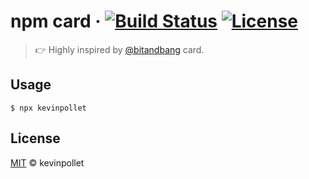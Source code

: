 # npm card &middot; [![Build Status](https://travis-ci.com/kevinpollet/kevinpollet.svg?branch=master)](https://travis-ci.com/kevinpollet/kevinpollet) [![License](https://img.shields.io/badge/license-MIT-blue.svg)](./LICENSE.md)

> 👉 Highly inspired by [@bitandbang](https://github.com/bnb/bitandbang) card.

## Usage

```shell
$ npx kevinpollet
```

## License

[MIT](./LICENSE.md) © kevinpollet
